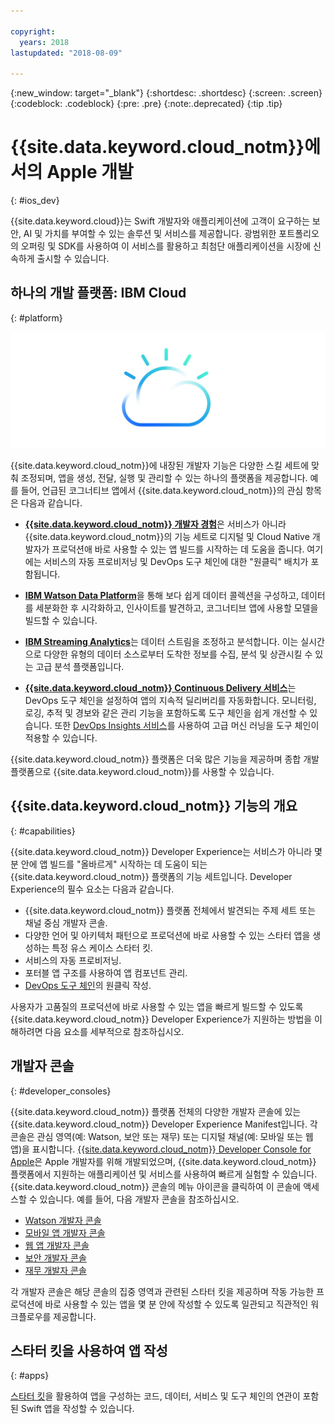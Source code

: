 ```yaml
---

copyright:
  years: 2018
lastupdated: "2018-08-09"

---
```

{:new_window: target="_blank"}
{:shortdesc: .shortdesc}
{:screen: .screen}
{:codeblock: .codeblock}
{:pre: .pre}
{:note:.deprecated}
{:tip .tip}

# {{site.data.keyword.cloud_notm}}에서의 Apple 개발
{: #ios_dev}

{{site.data.keyword.cloud}}는 Swift 개발자와 애플리케이션에 고객이 요구하는 보안, AI 및 가치를 부여할 수 있는 솔루션 및 서비스를 제공합니다. 광범위한 포트폴리오의 오퍼링 및 SDK를 사용하여 이 서비스를 활용하고 최첨단 애플리케이션을 시장에 신속하게 출시할 수 있습니다.

## 하나의 개발 플랫폼: IBM Cloud
{: #platform}

 ![개발자 유형](images/IBM_Cloud_icon.png "IBM Cloud")

{{site.data.keyword.cloud_notm}}에 내장된 개발자 기능은 다양한 스킬 세트에 맞춰 조정되며, 앱을 생성, 전달, 실행 및 관리할 수 있는 하나의 플랫폼을 제공합니다. 예를 들어, 언급된 코그너티브 앱에서 {{site.data.keyword.cloud_notm}}의 관심 항목은 다음과 같습니다.

* [**{{site.data.keyword.cloud_notm}} 개발자 경험**](https://console.bluemix.net/docs/overview/dev-journey.html#dev-journey)은 서비스가 아니라 {{site.data.keyword.cloud_notm}}의 기능 세트로 디지털 및 Cloud Native 개발자가 프로덕션애 바로 사용할 수 있는 앱 빌드를 시작하는 데 도움을 줍니다. 여기에는 서비스의 자동 프로비저닝 및 DevOps 도구 체인에 대한 "원클릭" 배치가 포함됩니다. 

* [**IBM Watson Data Platform**](https://dataplatform.ibm.com)을 통해 보다 쉽게 데이터 콜렉션을 구성하고, 데이터를 세분화한 후 시각화하고, 인사이트를 발견하고, 코그너티브 앱에 사용할 모델을 빌드할 수 있습니다. 

* [**IBM Streaming Analytics**](../services/StreamingAnalytics/index.html#gettingstarted)는 데이터 스트림을 조정하고 분석합니다. 이는 실시간으로 다양한 유형의 데이터 소스로부터 도착한 정보를 수집, 분석 및 상관시킬 수 있는 고급 분석 플랫폼입니다.

* [**{{site.data.keyword.cloud_notm}} Continuous Delivery 서비스**](../services/ContinuousDelivery/index.html#cd_getting_started)는 DevOps 도구 체인을 설정하여 앱의 지속적 딜리버리를 자동화합니다. 모니터링, 로깅, 추적 및 경보와 같은 관리 기능을 포함하도록 도구 체인을 쉽게 개선할 수 있습니다. 또한 [DevOps Insights 서비스](../services/DevOpsInsights/index.html#gettingstarted)를 사용하여 고급 머신 러닝을 도구 체인이 적용할 수 있습니다.

{{site.data.keyword.cloud_notm}} 플랫폼은 더욱 많은 기능을 제공하며 종합 개발 플랫폼으로 {{site.data.keyword.cloud_notm}}를 사용할 수 있습니다.

## {{site.data.keyword.cloud_notm}} 기능의 개요
{: #capabilities}

{{site.data.keyword.cloud_notm}} Developer Experience는 서비스가 아니라 몇 분 안에 앱 빌드를 "올바르게" 시작하는 데 도움이 되는 {{site.data.keyword.cloud_notm}} 플랫폼의 기능 세트입니다. Developer Experience의 필수 요소는 다음과 같습니다.

* {{site.data.keyword.cloud_notm}} 플랫폼 전체에서 발견되는 주제 세트 또는 채널 중심 개발자 콘솔.
* 다양한 언어 및 아키텍처 패턴으로 프로덕션에 바로 사용할 수 있는 스타터 앱을 생성하는 특정 유스 케이스 스타터 킷. 
* 서비스의 자동 프로비저닝.
* 포터블 앱 구조를 사용하여 앱 컴포넌트 관리.
* [DevOps 도구 체인](../services/ContinuousDelivery/index.html#cd_getting_started)의 원클릭 작성.

사용자가 고품질의 프로덕션에 바로 사용할 수 있는 앱을 빠르게 빌드할 수 있도록 {{site.data.keyword.cloud_notm}} Developer Experience가 지원하는 방법을 이해하려면 다음 요소를 세부적으로 참조하십시오.

## 개발자 콘솔
{: #developer_consoles}

{{site.data.keyword.cloud_notm}} 플랫폼 전체의 다양한 개발자 콘솔에 있는 {{site.data.keyword.cloud_notm}} Developer Experience Manifest입니다. 각 콘솔은 관심 영역(예: Watson, 보안 또는 재무) 또는 디지털 채널(예: 모바일 또는 웹 앱)을 표시합니다. [{{site.data.keyword.cloud_notm}} Developer Console for Apple](https://console.bluemix.net/developer/appledevelopment/dashboard)은 Apple 개발자를 위해 개발되었으며, {{site.data.keyword.cloud_notm}} 플랫폼에서 지원하는 애플리케이션 및 서비스를 사용하여 빠르게 실험할 수 있습니다. {{site.data.keyword.cloud_notm}} 콘솔의 메뉴 아이콘을 클릭하여 이 콘솔에 액세스할 수 있습니다. 예를 들어, 다음 개발자 콘솔을 참조하십시오.

* [Watson 개발자 콘솔](https://console.bluemix.net/developer/watson/dashboard)
* [모바일 앱 개발자 콘솔](https://console.bluemix.net/developer/mobile/dashboard)
* [웹 앱 개발자 콘솔](https://console.bluemix.net/developer/appservice/dashboard)
* [보안 개발자 콘솔](https://console.bluemix.net/developer/security/dashboard)
* [재무 개발자 콘솔](https://console.bluemix.net/developer/finance/dashboard)

<!--Cloud native development is the process of developing apps that are optimized to leverage capabilities engendered from running on the cloud.  Flexibility, portability, scaling, rapid development, continuous delivery, and a close coupling development and operations ("devops) are characteristics of cloud applications. The {{site.data.keyword.cloud}} Developer Experience quickly gets you started building cloud native applications that are ready for team development and bound for production use.-->


<!--![Overview of elements of the {{site.data.keyword.cloud_notm}} Developer Experience](images/elements_of_devex.png "Overview of elements of the {{site.data.keyword.cloud_notm}} Developer Experience") <br> *Overview of elements of the {{site.data.keyword.cloud_notm}} Developer Experience*-->

각 개발자 콘솔은 해당 콘솔의 집중 영역과 관련된 스타터 킷을 제공하며 작동 가능한 프로덕션에 바로 사용할 수 있는 앱을 몇 분 안에 작성할 수 있도록 일관되고 직관적인 워크플로우를 제공합니다. 

## 스타터 킷을 사용하여 앱 작성
{: #apps}

[스타터 킷](starter_kit/starter_kits.html)을 활용하여 앱을 구성하는 코드, 데이터, 서비스 및 도구 체인의 연관이 포함된 Swift 앱을 작성할 수 있습니다.
